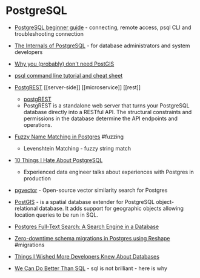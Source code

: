 PostgreSQL
==========

* [PostgreSQL beginner guide](https://knowledgepill.it/posts/postgresql-basics-guide/) - connecting, remote access, psql CLI and troubleshooting connection
* [The Internals of PostgreSQL](https://www.interdb.jp/pg/index.html) - for database administrators and system developers
* [Why you (probably) don't need PostGIS](https://blog.rebased.pl/2020/04/07/why-you-probably-dont-need-postgis)
* [psql command line tutorial and cheat sheet](https://tomcam.github.io/postgres/)
* [PostgREST](https://postgrest.org/) [[server-side]] [[microservice]] [[rest]]
    * [postgREST](https://github.com/PostgREST/postgrest)
    * PostgREST is a standalone web server that turns your PostgreSQL database directly into a RESTful API. The structural constraints and permissions in the database determine the API endpoints and operations.
* [Fuzzy Name Matching in Postgres](https://info.crunchydata.com/blog/fuzzy-name-matching-in-postgresql) #fuzzing
    * Levenshtein Matching - fuzzy string match
* [10 Things I Hate About PostgreSQL](https://rbranson.medium.com/10-things-i-hate-about-postgresql-20dbab8c2791)
    * Experienced data engineer talks about experiences with Postgres in production
* [pgvector](https://github.com/ankane/pgvector) - Open-source vector similarity search for Postgres 
* [PostGIS](https://postgis.net/) - is a spatial database extender for PostgreSQL object-relational database. It adds support for geographic objects allowing location queries to be run in SQL. 
* [Postgres Full-Text Search: A Search Engine in a Database](https://blog.crunchydata.com/blog/postgres-full-text-search-a-search-engine-in-a-database)
* [Zero-downtime schema migrations in Postgres using Reshape](https://fabianlindfors.se/blog/schema-migrations-in-postgres-using-reshape/) #migrations
* [Things I Wished More Developers Knew About Databases](https://medium.com/@rakyll/things-i-wished-more-developers-knew-about-databases-2d0178464f78)

* [We Can Do Better Than SQL](https://edgedb.com/blog/we-can-do-better-than-sql/) - sql is not brilliant - here is why
